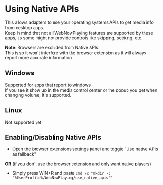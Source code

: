 # Using Native APIs
This allows adapters to use your operating systems APIs to get media info from desktop apps.  
Keep in mind that not all WebNowPlaying features are supported by these apps, as some might not provide controls like skipping, seeking, etc.

**Note**: Browsers are excluded from Native APIs.  
This is so it won't interfere with the browser extension as it will always report more accurate information.

## Windows
Supported for apps that report to windows.  
If you see it show up in the media control center or the popup you get when changing volume, it's supported.

## Linux
Not supported yet

## Enabling/Disabling Native APIs
- Open the browser extensions settings panel and toggle "Use native APIs as fallback"  

**OR** (if you don't use the browser extension and only want native players)  
- Simply press WIN+R and paste `cmd /c "mkdir -p "%UserProfile%/WebNowPlaying/use_native_apis""`
